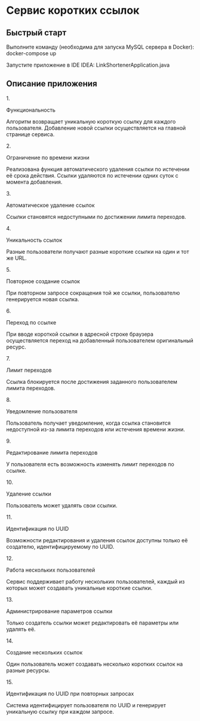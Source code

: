 <h1>Сервис коротких ссылок</h1>

<h2>Быстрый старт</h2>
<p>Выполните команду (необходима для запуска MySQL сервера в Docker): docker-compose up</p>
<p>Запустите приложение в IDE IDEA: LinkShortenerApplication.java</p>

<h2>Описание приложения</h2>
1. <p>Функциональность</p>
   <p>Алгоритм возвращает уникальную короткую ссылку для каждого пользователя. Добавление новой ссылки осуществляется на главной странице сервиса.</p>
2. <p>Ограничение по времени жизни</p>
   <p>Реализована функция автоматического удаления ссылки по истечении её срока действия. Ссылки удаляются по истечении одних суток с момента добавления.</p>
3. <p>Автоматическое удаление ссылок</p>
   <p>Ссылки становятся недоступными по достижении лимита переходов.</p>
4. <p>Уникальность ссылок</p>
   <p>Разные пользователи получают разные короткие ссылки на один и тот же URL.</p>
5. <p>Повторное создание ссылок</p>
   <p>При повторном запросе сокращения той же ссылки, пользователю генерируется новая ссылка.</p>
6. <p>Переход по ссылке</p>
   <p>При вводе короткой ссылки в адресной строке браузера осуществляется переход на добавленный пользователем оригинальный ресурс.</p>
7. <p>Лимит переходов</p>
   <p>Ссылка блокируется после достижения заданного пользователем лимита переходов.</p>
8. <p>Уведомление пользователя</p>
   <p>Пользователь получает уведомление, когда ссылка становится недоступной из-за лимита переходов или истечения времени жизни.</p>
9. <p>Редактирование лимита переходов</p>
   <p>У пользователя есть возможность изменять лимит переходов по ссылке.</p>
10. <p>Удаление ссылки</p>
    <p>Пользователь может удалять свои ссылки.</p>
11. <p>Идентификация по UUID</p>
    <p>Возможности редактирования и удаления ссылок доступны только её создателю, идентифицируемому по UUID.</p>
12. <p>Работа нескольких пользователей</p>
    <p>Сервис поддерживает работу нескольких пользователей, каждый из которых может создавать уникальные короткие ссылки.</p>
13. <p>Администрирование параметров ссылки</p>
    <p>Только создатель ссылки может редактировать её параметры или удалять её.</p>
14. <p>Создание нескольких ссылок</p>
    <p>Один пользователь может создавать несколько коротких ссылок на разные ресурсы.</p>
15. <p>Идентификация по UUID при повторных запросах</p>
    <p>Система идентифицирует пользователя по UUID и генерирует уникальную ссылку при каждом запросе.</p>